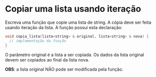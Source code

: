 # Copiar uma lista usando iteração

Escreva uma função que copie uma lista de string. A cópia deve ser feita usando iteração da lista. A função possui esta declaração:

```c++
void copia_lista(lista<string> & original, lista<string> & nova) {
  // implementação da função
}
```

O parâmetro original é a lista a ser copiada. Os dados da lista original devem ser copiados ao final da lista nova.

**OBS**: a lista original NÃO pode ser modificada pela função.